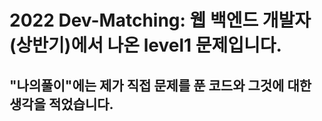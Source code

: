 # 2022 Dev-Matching: 웹 백엔드 개발자(상반기)에서 나온 level1 문제입니다.
## "나의풀이"에는 제가 직접 문제를 푼 코드와 그것에 대한 생각을 적었습니다.
